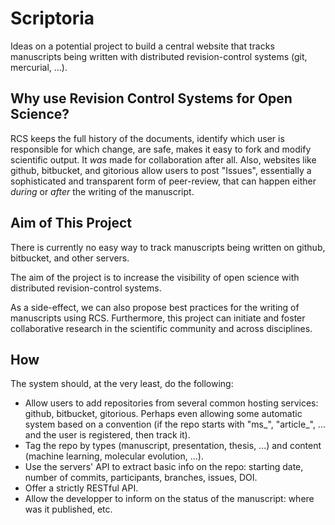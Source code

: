 Scriptoria
==========
Ideas on a potential project to build a central website that tracks
manuscripts being written with distributed revision-control systems (git,
mercurial, ...).

Why use Revision Control Systems for Open Science?
--------------------------------------------------
RCS keeps the full history of the documents, identify which user is
responsible for which change, are safe, makes it easy to fork and modify
scientific output. It *was* made for collaboration after all. Also, websites
like github, bitbucket, and gitorious allow users to post "Issues",
essentially a sophisticated and transparent form of peer-review, that can
happen either *during* or *after* the writing of the manuscript.

Aim of This Project
-------------------
There is currently no easy way to track manuscripts being written
on github, bitbucket, and other servers.

The aim of the project is to increase the visibility of open science with
distributed revision-control systems.

As a side-effect, we can also propose best practices for the writing of
manuscripts using RCS. Furthermore, this project can initiate and foster
collaborative research in the scientific community and across disciplines.

How
---
The system should, at the very least, do the following:

* Allow users to add repositories from several common hosting services: github,
bitbucket, gitorious. Perhaps even allowing some automatic system based on
a convention (if the repo starts with "ms_", "article_", ... and the user is
registered, then track it).
* Tag the repo by types (manuscript, presentation, thesis, ...) and content
(machine learning, molecular evolution, ...).
* Use the servers' API to extract basic info on the repo: starting date,
number of commits, participants, branches, issues, DOI.
* Offer a strictly RESTful API.
* Allow the developper to inform on the status of the manuscript: where was
it published, etc.

